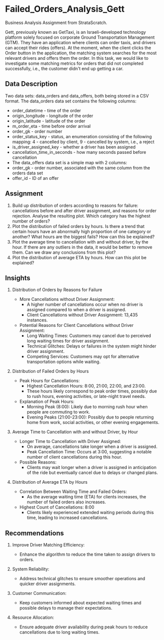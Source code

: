 # Failed_Orders_Analysis_Gett
Business Analysis Assignment from StrataScratch.

Gett, previously known as GetTaxi, is an Israeli-developed technology platform solely focused on corporate Ground Transportation Management (GTM). They have an application where clients can order taxis, and drivers can accept their rides (offers). At the moment, when the client clicks the Order button in the application, the matching system searches for the most relevant drivers and offers them the order. In this task, we would like to investigate some matching metrics for orders that did not completed successfully, i.e., the customer didn't end up getting a car.

## Data Description
Two data sets: data_orders and data_offers, both being stored in a CSV format. The data_orders data set contains the following columns:
* order_datetime - time of the order
* origin_longitude - longitude of the order
* origin_latitude - latitude of the order
* m_order_eta - time before order arrival
* order_gk - order number
* order_status_key - status, an enumeration consisting of the following mapping:
    4 - cancelled by client,
    9 - cancelled by system, i.e., a reject
* is_driver_assigned_key - whether a driver has been assigned
* cancellation_time_in_seconds - how many seconds passed before cancellation
* The data_offers data set is a simple map with 2 columns:
* order_gk - order number, associated with the same column from the orders data set
* offer_id - ID of an offer

## Assignment

1. Build up distribution of orders according to reasons for failure: cancellations before and after driver assignment, and reasons for order rejection. Analyse the resulting plot. Which category has the highest number of orders?
2. Plot the distribution of failed orders by hours. Is there a trend that certain hours have an abnormally high proportion of one category or another? What hours are the biggest fails? How can this be explained?
3. Plot the average time to cancellation with and without driver, by the hour. If there are any outliers in the data, it would be better to remove them. Can we draw any conclusions from this plot?
4. Plot the distribution of average ETA by hours. How can this plot be explained?

## Insights

1. Distribution of Orders by Reasons for Failure
    * More Cancellations without Driver Assignment:
        * A higher number of cancellations occur when no driver is assigned compared to when a driver is assigned.
        * Client Cancellations without Driver Assignment: 13,435 instances.
    * Potential Reasons for Client Cancellations without Driver Assignment:
        * Long Waiting Times: Customers may cancel due to perceived long waiting times for driver assignment.
        * Technical Glitches: Delays or failures in the system might hinder driver assignment.
        * Competing Services: Customers may opt for alternative transportation options while waiting.

2. Distribution of Failed Orders by Hours
    * Peak Hours for Cancellations:
        * Highest Cancellation Hours: 8:00, 21:00, 22:00, and 23:00.
        * These hours likely correspond to peak order times, possibly due to rush hours, evening activities, or late-night travel needs.
    * Explanation of Peak Hours:
        * Morning Peak (8:00): Likely due to morning rush hour when people are commuting to work.
        * Evening Peaks (21:00-23:00): Possibly due to people returning home from work, social activities, or other evening engagements.

3. Average Time to Cancellation with and without Driver, by Hour
    * Longer Time to Cancellation with Driver Assigned:
        * On average, cancellations take longer when a driver is assigned.
        * Peak Cancellation Time: Occurs at 3:00, suggesting a notable number of client cancellations during this hour.
    * Possible Reasons:
        * Clients may wait longer when a driver is assigned in anticipation of the ride but eventually cancel due to delays or changed plans.

4. Distribution of Average ETA by Hours
    * Correlation Between Waiting Time and Failed Orders:
        * As the average waiting time (ETA) for clients increases, the number of failed orders also increases.
    * Highest Count of Cancellations: 8:00
        * Clients likely experienced extended waiting periods during this time, leading to increased cancellations.

## Recommendations

1. Improve Driver Matching Efficiency:
    * Enhance the algorithm to reduce the time taken to assign drivers to orders.

2. System Reliability:
    * Address technical glitches to ensure smoother operations and quicker driver assignments.

3. Customer Communication:
    * Keep customers informed about expected waiting times and possible delays to manage their expectations.

4. Resource Allocation:
    * Ensure adequate driver availability during peak hours to reduce cancellations due to long waiting times.
